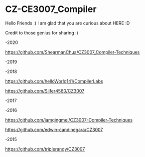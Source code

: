 # CZ-CE3007_Compiler

Hello Friends :) I am glad that you are curious about HERE :D

Credit to those genius for sharing :)

-2020

https://github.com/ShearmanChua/CZ3007_Compiler-Techniques

-2019

-2018

https://github.com/helloWorld141/CompilerLabs

https://github.com/Silfer4560/CZ3007

-2017

-2016

https://github.com/iamqingmei/CZ3007-Compiler-Techniques

https://github.com/edwin-candinegara/CZ3007

-2015

https://github.com/triplerandy/CZ3007